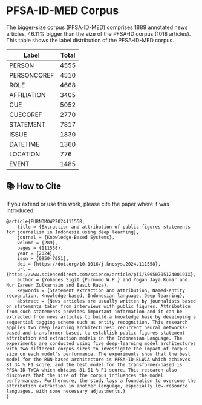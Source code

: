 # PFSA-ID-MED Corpus

The bigger-size corpus (PFSA-ID-MED) comprises 1889 annotated news articles, 46.11% bigger than the size of the PFSA-ID corpus (1018 articles). This table shows the label distribution of the PFSA-ID-MED corpus. 

Label	| Total
--- | ---
PERSON	|	4555
PERSONCOREF	|	4510
ROLE	|	4668
AFFILIATION	|	3405
CUE	|	5052
CUECOREF	|	2770
STATEMENT	|	7817
ISSUE	|	1830
DATETIME	|	1360
LOCATION	|	776
EVENT	|	1485


## :books: How to Cite
If you extend or use this work, please cite the paper where it was introduced:
```
@article{PURNOMOWP2024111558,
	title = {Extraction and attribution of public figures statements for journalism in Indonesia using deep learning},
	journal = {Knowledge-Based Systems},
	volume = {289},
	pages = {111558},
	year = {2024},
	issn = {0950-7051},
	doi = {https://doi.org/10.1016/j.knosys.2024.111558},
	url = {https://www.sciencedirect.com/science/article/pii/S095070512400193X},
	author = {Yohanes Sigit {Purnomo W.P.} and Yogan Jaya Kumar and Nur Zareen Zulkarnain and Basit Raza},
	keywords = {Statement extraction and attribution, Named-entity recognition, Knowledge-based, Indonesian language, Deep learning},
	abstract = {News articles are usually written by journalists based on statements taken from interviews with public figures. Attribution from such statements provides important information and it can be extracted from news articles to build a knowledge base by developing a sequential tagging scheme such as entity recognition. This research applies two deep learning architectures: recurrent neural networks-based and transformer-based, to establish public figures statement attribution and extraction models in the Indonesian Language. The experiments are conducted using five deep-learning model architectures with two different corpus sizes to investigate the impact of corpus size on each model's performance. The experiments show that the best model for the RNN-based architecture is PFSA-ID-BLWCA which achieves 81.34 % F1 score, and the best model for the transformer-based is PFSA-ID-TWCA which obtains 81.01 % F1 score. This research also discovers that the size of the corpus influences the model performances. Furthermore, the study lays a foundation to overcome the attribution extraction in another language, especially low-resource languages, with some necessary adjustments.}
}
```